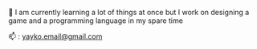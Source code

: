 🌱 I am currently learning a lot of things at once but I work on designing a game and a programming language in my spare time


📫 : yayko.email@gmail.com
<!---
yaykostudio/yaykostudio is a ✨ special ✨ repository because its `README.md` (this file) appears on your GitHub profile.
You can click the Preview link to take a look at your changes.
--->
